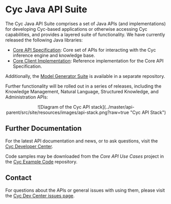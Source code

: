 Cyc Java API Suite
==================

The Cyc Java API Suite comprises a set of Java APIs (and implementations) for developing Cyc-based
applications or otherwise accessing Cyc capabilities, and provides a layered suite of functionality.
We have currently released the following Java libraries:

* [Core API Specification](core-api-spec/README.md): Core set of APIs for interacting with the Cyc 
  inference engine and knowledge base.
* [Core Client Implementation](core-client/README.md): Reference implementation for the Core API 
  Specification.

Additionally, the [Model Generator Suite](https://github.com/cycorp/model-generator-suite) is 
available in a separate repository.

Further functionality will be rolled out in a series of releases, including the Knowledge 
Management, Natural Language, Structured Knowledge, and Administration APIs:

<center>
![Diagram of the Cyc API stack](../master/api-parent/src/site/resources/images/api-stack.png?raw=true
"Cyc API Stack")
</center>


Further Documentation
---------------------

For the latest API documentation and news, or to ask questions, visit the
[Cyc Developer Center](http://dev.cyc.com/).

Code samples may be downloaded from the _Core API Use Cases_ project in the 
[Cyc Example Code](https://github.com/cycorp/example-code) repository.


Contact
-------

For questions about the APIs or general issues with using them, please visit the
[Cyc Dev Center issues page](http://dev.cyc.com/issues/).
